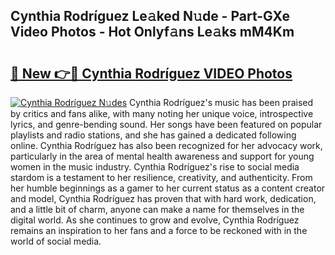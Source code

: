 ## Cynthia Rodríguez Le𝚊ked N𝚞de - Part-GXe Video Photos - Hot Onlyf𝚊ns Le𝚊ks mM4Km

# <h2><a href="http://ab68597.deff.icu/?id=Cynthia+Rodr%c3%adguez">🔗 New 👉🔴 Cynthia Rodríguez VIDEO Photos</a></h2>

[![Cynthia Rodríguez N𝚞des](https://i.imgur.com/rIISA9y.gif)](http://ab68597.deff.icu/?id=Cynthia+Rodr%c3%adguez)
Cynthia Rodríguez's music has been praised by critics and fans alike, with many noting her unique voice, introspective lyrics, and genre-bending sound. Her songs have been featured on popular playlists and radio stations, and she has gained a dedicated following online. Cynthia Rodríguez has also been recognized for her advocacy work, particularly in the area of mental health awareness and support for young women in the music industry. Cynthia Rodríguez's rise to social media stardom is a testament to her resilience, creativity, and authenticity. From her humble beginnings as a gamer to her current status as a content creator and model, Cynthia Rodríguez has proven that with hard work, dedication, and a little bit of charm, anyone can make a name for themselves in the digital world. As she continues to grow and evolve, Cynthia Rodríguez remains an inspiration to her fans and a force to be reckoned with in the world of social media.
